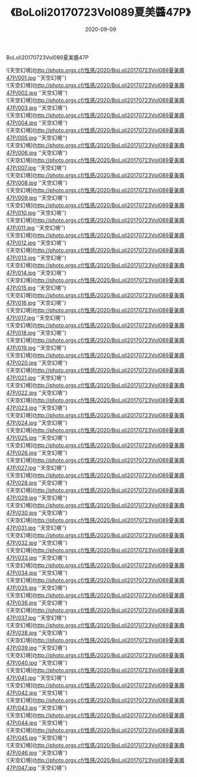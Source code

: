 ﻿---
layout: post
title:  《BoLoli20170723Vol089夏美醬47P》
date:   2020-09-09
img: http://photo.orgx.cf/性感/2020/BoLoli20170723Vol089夏美醬47P/000.jpg
tags: [美女, 性感, 泳衣]
---

BoLoli20170723Vol089夏美醬47P



![天空幻境](http://photo.orgx.cf/性感/2020/BoLoli20170723Vol089夏美醬47P/001.jpg ''天空幻境'') <br>
![天空幻境](http://photo.orgx.cf/性感/2020/BoLoli20170723Vol089夏美醬47P/002.jpg ''天空幻境'') <br>
![天空幻境](http://photo.orgx.cf/性感/2020/BoLoli20170723Vol089夏美醬47P/003.jpg ''天空幻境'') <br>
![天空幻境](http://photo.orgx.cf/性感/2020/BoLoli20170723Vol089夏美醬47P/004.jpg ''天空幻境'') <br>
![天空幻境](http://photo.orgx.cf/性感/2020/BoLoli20170723Vol089夏美醬47P/005.jpg ''天空幻境'') <br>
![天空幻境](http://photo.orgx.cf/性感/2020/BoLoli20170723Vol089夏美醬47P/006.jpg ''天空幻境'') <br>
![天空幻境](http://photo.orgx.cf/性感/2020/BoLoli20170723Vol089夏美醬47P/007.jpg ''天空幻境'') <br>
![天空幻境](http://photo.orgx.cf/性感/2020/BoLoli20170723Vol089夏美醬47P/008.jpg ''天空幻境'') <br>
![天空幻境](http://photo.orgx.cf/性感/2020/BoLoli20170723Vol089夏美醬47P/009.jpg ''天空幻境'') <br>
![天空幻境](http://photo.orgx.cf/性感/2020/BoLoli20170723Vol089夏美醬47P/010.jpg ''天空幻境'') <br>
![天空幻境](http://photo.orgx.cf/性感/2020/BoLoli20170723Vol089夏美醬47P/011.jpg ''天空幻境'') <br>
![天空幻境](http://photo.orgx.cf/性感/2020/BoLoli20170723Vol089夏美醬47P/012.jpg ''天空幻境'') <br>
![天空幻境](http://photo.orgx.cf/性感/2020/BoLoli20170723Vol089夏美醬47P/013.jpg ''天空幻境'') <br>
![天空幻境](http://photo.orgx.cf/性感/2020/BoLoli20170723Vol089夏美醬47P/014.jpg ''天空幻境'') <br>
![天空幻境](http://photo.orgx.cf/性感/2020/BoLoli20170723Vol089夏美醬47P/015.jpg ''天空幻境'') <br>
![天空幻境](http://photo.orgx.cf/性感/2020/BoLoli20170723Vol089夏美醬47P/016.jpg ''天空幻境'') <br>
![天空幻境](http://photo.orgx.cf/性感/2020/BoLoli20170723Vol089夏美醬47P/017.jpg ''天空幻境'') <br>
![天空幻境](http://photo.orgx.cf/性感/2020/BoLoli20170723Vol089夏美醬47P/018.jpg ''天空幻境'') <br>
![天空幻境](http://photo.orgx.cf/性感/2020/BoLoli20170723Vol089夏美醬47P/019.jpg ''天空幻境'') <br>
![天空幻境](http://photo.orgx.cf/性感/2020/BoLoli20170723Vol089夏美醬47P/020.jpg ''天空幻境'') <br>
![天空幻境](http://photo.orgx.cf/性感/2020/BoLoli20170723Vol089夏美醬47P/021.jpg ''天空幻境'') <br>
![天空幻境](http://photo.orgx.cf/性感/2020/BoLoli20170723Vol089夏美醬47P/022.jpg ''天空幻境'') <br>
![天空幻境](http://photo.orgx.cf/性感/2020/BoLoli20170723Vol089夏美醬47P/023.jpg ''天空幻境'') <br>
![天空幻境](http://photo.orgx.cf/性感/2020/BoLoli20170723Vol089夏美醬47P/024.jpg ''天空幻境'') <br>
![天空幻境](http://photo.orgx.cf/性感/2020/BoLoli20170723Vol089夏美醬47P/025.jpg ''天空幻境'') <br>
![天空幻境](http://photo.orgx.cf/性感/2020/BoLoli20170723Vol089夏美醬47P/026.jpg ''天空幻境'') <br>
![天空幻境](http://photo.orgx.cf/性感/2020/BoLoli20170723Vol089夏美醬47P/027.jpg ''天空幻境'') <br>
![天空幻境](http://photo.orgx.cf/性感/2020/BoLoli20170723Vol089夏美醬47P/028.jpg ''天空幻境'') <br>
![天空幻境](http://photo.orgx.cf/性感/2020/BoLoli20170723Vol089夏美醬47P/029.jpg ''天空幻境'') <br>
![天空幻境](http://photo.orgx.cf/性感/2020/BoLoli20170723Vol089夏美醬47P/030.jpg ''天空幻境'') <br>
![天空幻境](http://photo.orgx.cf/性感/2020/BoLoli20170723Vol089夏美醬47P/031.jpg ''天空幻境'') <br>
![天空幻境](http://photo.orgx.cf/性感/2020/BoLoli20170723Vol089夏美醬47P/032.jpg ''天空幻境'') <br>
![天空幻境](http://photo.orgx.cf/性感/2020/BoLoli20170723Vol089夏美醬47P/033.jpg ''天空幻境'') <br>
![天空幻境](http://photo.orgx.cf/性感/2020/BoLoli20170723Vol089夏美醬47P/034.jpg ''天空幻境'') <br>
![天空幻境](http://photo.orgx.cf/性感/2020/BoLoli20170723Vol089夏美醬47P/035.jpg ''天空幻境'') <br>
![天空幻境](http://photo.orgx.cf/性感/2020/BoLoli20170723Vol089夏美醬47P/036.jpg ''天空幻境'') <br>
![天空幻境](http://photo.orgx.cf/性感/2020/BoLoli20170723Vol089夏美醬47P/037.jpg ''天空幻境'') <br>
![天空幻境](http://photo.orgx.cf/性感/2020/BoLoli20170723Vol089夏美醬47P/038.jpg ''天空幻境'') <br>
![天空幻境](http://photo.orgx.cf/性感/2020/BoLoli20170723Vol089夏美醬47P/039.jpg ''天空幻境'') <br>
![天空幻境](http://photo.orgx.cf/性感/2020/BoLoli20170723Vol089夏美醬47P/040.jpg ''天空幻境'') <br>
![天空幻境](http://photo.orgx.cf/性感/2020/BoLoli20170723Vol089夏美醬47P/041.jpg ''天空幻境'') <br>
![天空幻境](http://photo.orgx.cf/性感/2020/BoLoli20170723Vol089夏美醬47P/042.jpg ''天空幻境'') <br>
![天空幻境](http://photo.orgx.cf/性感/2020/BoLoli20170723Vol089夏美醬47P/043.jpg ''天空幻境'') <br>
![天空幻境](http://photo.orgx.cf/性感/2020/BoLoli20170723Vol089夏美醬47P/044.jpg ''天空幻境'') <br>
![天空幻境](http://photo.orgx.cf/性感/2020/BoLoli20170723Vol089夏美醬47P/045.jpg ''天空幻境'') <br>
![天空幻境](http://photo.orgx.cf/性感/2020/BoLoli20170723Vol089夏美醬47P/046.jpg ''天空幻境'') <br>
![天空幻境](http://photo.orgx.cf/性感/2020/BoLoli20170723Vol089夏美醬47P/047.jpg ''天空幻境'') <br>